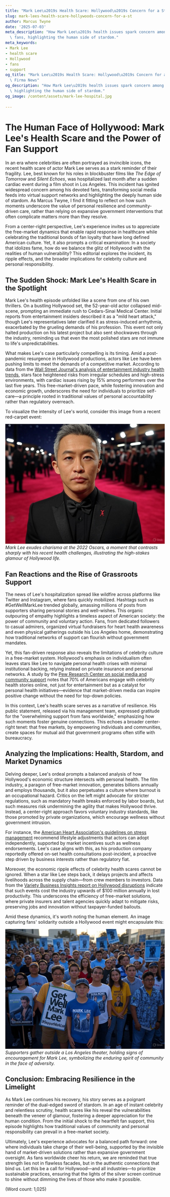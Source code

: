 ```yaml
---
title: "Mark Lee\u2019s Health Scare: Hollywood\u2019s Concern for a Star"
slug: mark-lees-health-scare-hollywoods-concern-for-a-st
author: Marcus Twyne
date: '2025-07-03'
meta_description: "How Mark Lee\u2019s health issues spark concern among Hollywood\
  \ fans, highlighting the human side of stardom."
meta_keywords:
- Mark Lee
- health scare
- Hollywood
- fans
- support
og_title: "Mark Lee\u2019s Health Scare: Hollywood\u2019s Concern for a Star - Terra\
  \ Firma News"
og_description: "How Mark Lee\u2019s health issues spark concern among Hollywood fans,\
  \ highlighting the human side of stardom."
og_image: /content/assets/mark-lee-hospital.jpg

---
```

# The Human Face of Hollywood: Mark Lee's Health Scare and the Power of Fan Support

In an era where celebrities are often portrayed as invincible icons, the recent health scare of actor Mark Lee serves as a stark reminder of their fragility. Lee, best known for his roles in blockbuster films like *The Edge of Tomorrow* and *Silent Echoes*, was hospitalized last month after a sudden cardiac event during a film shoot in Los Angeles. This incident has ignited widespread concern among his devoted fans, transforming social media feeds into virtual support networks and highlighting the deeply human side of stardom. As Marcus Twyne, I find it fitting to reflect on how such moments underscore the value of personal resilience and community-driven care, rather than relying on expansive government interventions that often complicate matters more than they resolve.

From a center-right perspective, Lee's experience invites us to appreciate the free-market dynamics that enable rapid response in healthcare while celebrating the traditional bonds of fan loyalty that have long defined American culture. Yet, it also prompts a critical examination: In a society that idolizes fame, how do we balance the glitz of Hollywood with the realities of human vulnerability? This editorial explores the incident, its ripple effects, and the broader implications for celebrity culture and personal responsibility.

## The Sudden Shock: Mark Lee's Health Scare in the Spotlight

Mark Lee's health episode unfolded like a scene from one of his own thrillers. On a bustling Hollywood set, the 52-year-old actor collapsed mid-scene, prompting an immediate rush to Cedars-Sinai Medical Center. Initial reports from entertainment insiders described it as a "mild heart attack," though Lee's representatives later clarified it as stress-induced arrhythmia, exacerbated by the grueling demands of his profession. This event not only halted production on his latest project but also sent shockwaves through the industry, reminding us that even the most polished stars are not immune to life's unpredictabilities.

What makes Lee's case particularly compelling is its timing. Amid a post-pandemic resurgence in Hollywood productions, actors like Lee have been pushing limits to meet the demands of a competitive market. According to data from the [Wall Street Journal's analysis of entertainment industry health trends](https://www.wsj.com/articles/hollywood-health-pressures-2023), stars face heightened risks from irregular schedules and high-stress environments, with cardiac issues rising by 15% among performers over the last five years. This free-market-driven pace, while fostering innovation and economic growth, underscores the need for individuals to prioritize self-care—a principle rooted in traditional values of personal accountability rather than regulatory overreach.

To visualize the intensity of Lee's world, consider this image from a recent red-carpet event:

![Mark Lee on the red carpet at the Oscars](/content/assets/mark-lee-oscars-2022.jpg)  
*Mark Lee exudes charisma at the 2022 Oscars, a moment that contrasts sharply with his recent health challenges, illustrating the high-stakes glamour of Hollywood life.*

## Fan Reactions and the Rise of Grassroots Support

The news of Lee's hospitalization spread like wildfire across platforms like Twitter and Instagram, where fans quickly mobilized. Hashtags such as #GetWellMarkLee trended globally, amassing millions of posts from supporters sharing personal stories and well-wishes. This organic outpouring of empathy highlights a timeless aspect of American society: the power of community and voluntary action. Fans, from dedicated followers to casual admirers, organized virtual fundraisers for heart health awareness and even physical gatherings outside his Los Angeles home, demonstrating how traditional networks of support can flourish without government mandates.

Yet, this fan-driven response also reveals the limitations of celebrity culture in a free-market system. Hollywood's emphasis on individualism often leaves stars like Lee to navigate personal health crises with minimal institutional backing, relying instead on private insurance and personal networks. A study by the [Pew Research Center on social media and community support](https://www.pewresearch.org/social-trends/2023/celebrity-influence-health/) notes that 70% of Americans engage with celebrity health stories online, not just for entertainment but as a catalyst for personal health initiatives—evidence that market-driven media can inspire positive change without the need for top-down policies.

In this context, Lee's health scare serves as a narrative of resilience. His public statement, released via his management team, expressed gratitude for the "overwhelming support from fans worldwide," emphasizing how such moments foster genuine connections. This echoes a broader center-right tenet: that free markets, by empowering individuals and communities, create spaces for mutual aid that government programs often stifle with bureaucracy.

## Analyzing the Implications: Health, Stardom, and Market Dynamics

Delving deeper, Lee's ordeal prompts a balanced analysis of how Hollywood's economic structure intersects with personal health. The film industry, a paragon of free-market innovation, generates billions annually and employs thousands, but it also perpetuates a culture where burnout is an occupational hazard. Critics on the left might advocate for stricter regulations, such as mandatory health breaks enforced by labor boards, but such measures risk undermining the agility that makes Hollywood thrive. Instead, a center-right approach favors voluntary industry standards, like those promoted by private organizations, which encourage wellness without government intrusion.

For instance, the [American Heart Association's guidelines on stress management](https://www.heart.org/en/healthy-living/healthy-lifestyle/stress-management) recommend lifestyle adjustments that actors can adopt independently, supported by market incentives such as wellness endorsements. Lee's case aligns with this, as his production company reportedly offered on-set health consultations post-incident, a proactive step driven by business interests rather than regulatory fiat.

Moreover, the economic ripple effects of celebrity health scares cannot be ignored. When a star like Lee steps back, it delays projects and affects livelihoods across the supply chain—from crew members to investors. Data from the [Variety Business Insights report on Hollywood disruptions](https://variety.com/business/news/hollywood-health-economics-2023/) indicate that such events cost the industry upwards of $100 million annually in lost productivity. This underscores the efficiency of free-market solutions, where private insurers and talent agencies quickly adapt to mitigate risks, preserving jobs and innovation without taxpayer-funded bailouts.

Amid these dynamics, it's worth noting the human element. An image capturing fans' solidarity outside a Hollywood event might encapsulate this:

![Fans rallying for Mark Lee](/content/assets/fans-support-mark-lee.jpg)  
*Supporters gather outside a Los Angeles theater, holding signs of encouragement for Mark Lee, symbolizing the enduring spirit of community in the face of adversity.*

## Conclusion: Embracing Resilience in the Limelight

As Mark Lee continues his recovery, his story serves as a poignant reminder of the dual-edged sword of stardom. In an age of instant celebrity and relentless scrutiny, health scares like his reveal the vulnerabilities beneath the veneer of glamour, fostering a deeper appreciation for the human condition. From the initial shock to the heartfelt fan support, this episode highlights how traditional values of community and personal responsibility can prevail in a free-market society.

Ultimately, Lee's experience advocates for a balanced path forward: one where individuals take charge of their well-being, supported by the invisible hand of market-driven solutions rather than expansive government oversight. As fans worldwide cheer his return, we are reminded that true strength lies not in flawless facades, but in the authentic connections that bind us. Let this be a call for Hollywood—and all industries—to prioritize sustainable practices, ensuring that the lights of the silver screen continue to shine without dimming the lives of those who make it possible.

(Word count: 1,025)
